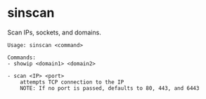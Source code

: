 # sinscan
Scan IPs, sockets, and domains.

```
Usage: sinscan <command>

Commands:
- showip <domain1> <domain2>

- scan <IP> <port>
	attempts TCP connection to the IP
	NOTE: If no port is passed, defaults to 80, 443, and 6443
```
